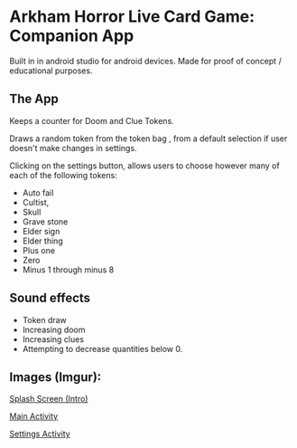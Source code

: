 # Arkham Horror Live Card Game: Companion App

Built in in android studio for android devices. 
Made for proof of concept / educational purposes.  

## The App

 Keeps a counter for Doom and Clue Tokens.
 
Draws a random token from the token bag , from a default selection if user doesn't make changes in settings.

Clicking on the settings button, allows users to choose however many of each of the following tokens:

- Auto fail
- Cultist, 
- Skull 
- Grave stone
- Elder sign
- Elder thing
- Plus one 
- Zero 
- Minus 1 through minus 8

## Sound effects
- Token draw
- Increasing doom 
- Increasing clues 
- Attempting to decrease quantities below 0.

## Images (Imgur):

[Splash Screen (Intro)](https://imgur.com/hBbsEyn)

[Main Activity](https://imgur.com/MgZe7aj)

[Settings Activity](https://imgur.com/J3qRQiB)




